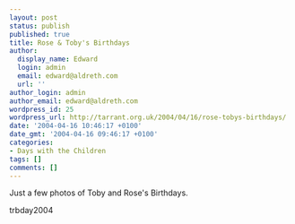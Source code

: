 ```yaml
---
layout: post
status: publish
published: true
title: Rose & Toby's Birthdays
author:
  display_name: Edward
  login: admin
  email: edward@aldreth.com
  url: ''
author_login: admin
author_email: edward@aldreth.com
wordpress_id: 25
wordpress_url: http://tarrant.org.uk/2004/04/16/rose-tobys-birthdays/
date: '2004-04-16 10:46:17 +0100'
date_gmt: '2004-04-16 09:46:17 +0100'
categories:
- Days with the Children
tags: []
comments: []
---
```

<p>Just a few photos of Toby and Rose's Birthdays.</p>
<p><wpg2>trbday2004</wpg2></p>
